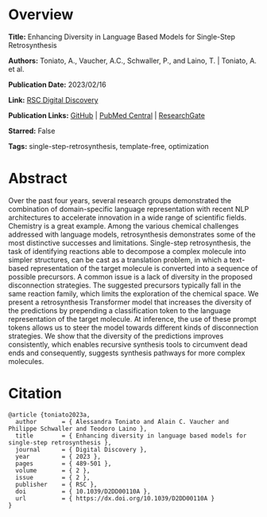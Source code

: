 # Overview
**Title:**
Enhancing Diversity in Language Based Models for Single-Step Retrosynthesis

**Authors:**
Toniato, A., Vaucher, A.C., Schwaller, P., and Laino, T. |
Toniato, A. et al.

**Publication Date:**
2023/02/16

**Link:**
[RSC Digital Discovery](https://pubs.rsc.org/en/content/articlelanding/2023/dd/d2dd00110a)

**Publication Links:**
[GitHub](https://github.com/rxn4chemistry/rxn_cluster_token_prompt) |
[PubMed Central](https://pmc.ncbi.nlm.nih.gov/articles/PMC10087060) |
[ResearchGate](https://www.researchgate.net/publication/368590182_Enhancing_diversity_in_language_based_models_for_single-step_retrosynthesis)

**Starred:**
False

**Tags:**
single-step-retrosynthesis, template-free, optimization


# Abstract
Over the past four years, several research groups demonstrated the combination of domain-specific language representation with recent NLP architectures to accelerate innovation in a wide range of scientific fields.
Chemistry is a great example.
Among the various chemical challenges addressed with language models, retrosynthesis demonstrates some of the most distinctive successes and limitations.
Single-step retrosynthesis, the task of identifying reactions able to decompose a complex molecule into simpler structures, can be cast as a translation problem, in which a text-based representation of the target molecule is converted into a sequence of possible precursors.
A common issue is a lack of diversity in the proposed disconnection strategies.
The suggested precursors typically fall in the same reaction family, which limits the exploration of the chemical space.
We present a retrosynthesis Transformer model that increases the diversity of the predictions by prepending a classification token to the language representation of the target molecule.
At inference, the use of these prompt tokens allows us to steer the model towards different kinds of disconnection strategies.
We show that the diversity of the predictions improves consistently, which enables recursive synthesis tools to circumvent dead ends and consequently, suggests synthesis pathways for more complex molecules.


# Citation
```
@article {toniato2023a,
  author       = { Alessandra Toniato and Alain C. Vaucher and Philippe Schwaller and Teodoro Laino },
  title        = { Enhancing diversity in language based models for single-step retrosynthesis },
  journal      = { Digital Discovery },
  year         = { 2023 },
  pages        = { 489-501 },
  volume       = { 2 },
  issue        = { 2 },
  publisher    = { RSC },
  doi          = { 10.1039/D2DD00110A },
  url          = { https://dx.doi.org/10.1039/D2DD00110A }
}
```
